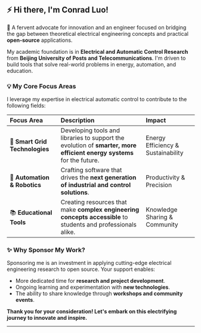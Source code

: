 ## ⚡ Hi there, I'm **Conrad Luo**!

👋 A fervent advocate for innovation and an engineer focused on bridging the gap between theoretical electrical engineering concepts and practical **open-source** applications.

My academic foundation is in **Electrical and Automatic Control Research** from **Beijing University of Posts and Telecommunications**. I'm driven to build tools that solve real-world problems in energy, automation, and education.

### 💡 My Core Focus Areas

I leverage my expertise in electrical automatic control to contribute to the following fields:

| Focus Area | Description | Impact |
| :--- | :--- | :--- |
| 🔌 **Smart Grid Technologies** | Developing tools and libraries to support the evolution of **smarter, more efficient energy systems** for the future. | Energy Efficiency & Sustainability |
| 🤖 **Automation & Robotics** | Crafting software that drives the **next generation of industrial and control solutions**. | Productivity & Precision |
| 📚 **Educational Tools** | Creating resources that make **complex engineering concepts accessible** to students and professionals alike. | Knowledge Sharing & Community |

### ✨ Why Sponsor My Work?

Sponsoring me is an investment in applying cutting-edge electrical engineering research to open source. Your support enables:

* More dedicated time for **research and project development**.
* Ongoing learning and experimentation with **new technologies**.
* The ability to share knowledge through **workshops and community events**.

**Thank you for your consideration! Let's embark on this electrifying journey to innovate and inspire.**

---
